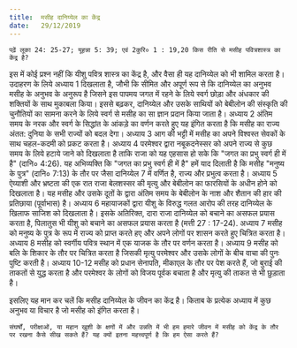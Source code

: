 ```yaml
---
title:  मसीह दानिय्येल का केंद्र
date:   29/12/2019
---
```


`पढ़ें लूका 24: 25-27; यूहन्ना 5: 39; एवं 2कुरि० 1 : 19,20 किस रीति से मसीह पवित्रशास्त्र का केंद्र है?`

इस में कोई प्रश्न नहीं कि यीशु पवित्र शास्त्र का केंद्र है, और वैसा ही यह दानिय्येल को भी शामिल करता है। उदाहरण के लिये अध्याय 1 दिखलाता है, जौभी कि सीमित और अपूर्ण रूप से कि दानिय्येल का अनुभव मसीह के अनुभव के अनुरूप है जिसने इस पापमय जगत में रहने के लिये स्वर्ग छोड़ा और अंधकार की शक्तियों के साथ मुकाबला किया। इससे बढ़कर, दानिय्येल और उसके साथियों को बेबीलोन की संस्कृति की चुनौतियों का सामना करने के लिये स्वर्ग से मसीह का सा ज्ञान प्रदान किया जाता है। अध्याय 2 अंतिम समय के नरक और स्वर्ग के सिद्धांत के आंकड़े का वर्णन करते हुए यह इंगित करता है कि मसीह का राज्य अंतत: दुनिया के सभी राज्यों को बदल देगा। अध्याय 3 आग की भट्टी में मसीह का अपने विश्वस्त सेवकों के साथ चहल-कदमी को प्रकट करता है। अध्याय 4 परमेश्वर द्वारा नबूकदनेस्सर को अपने राज्य से कुछ समय के लिये हटाये जाने को दिखलाता है ताकि राजा को यह एहसास हो सके कि "जगत का प्रभु स्वर्ग ही में है" (दानि० 4:26). यह अभिव्यक्ति कि "जगत का प्रभु स्वर्ग ही में है" हमें याद दिलाती है कि मसीह "मनुष्य के पुत्र" (दानि० 7:13) के तौर पर जैसा दानिय्येल 7 में वर्णित है, राज्य और प्रभुत्व करता है। अध्याय 5 ऐय्याशी और भ्रष्टता की एक रात राजा बेलशस्सर की मृत्यु और बेबीलोन का फारसियों के अधीन होने को दिखलाता है। यह मसीह और उसके दूतों के द्वारा अंतिम समय के बेबीलोन के नाश और शैतान की हार की प्रतिछाया (पूर्वाभास) है। अध्याय 6 महायाजकों द्वारा यीशु के विरुद्ध गलत आरोप की तरह दानिय्येल के खिलाफ साजिश को दिखलाता है। इसके अतिरिक्त, दारा राजा दानिय्येल को बचाने का असफल प्रयास करता है, पिलातुस भी यीशु को बचाने का असफल प्रयास करता है (मत्ती 27 : 17-24). अध्याय 7 मसीह को मनुष्य के पुत्र के रूप में राज्य को प्राप्त करते हए और अपने लोगों पर शासन करते हुए चित्रित करता है। अध्याय 8 मसीह को स्वर्गीय पवित्र स्थान में एक याजक के तौर पर वर्णन करता है। अध्याय 9 मसीह को बलि के शिकार के तौर पर चित्रित करता है जिसकी मृत्यु परमेश्वर और उसके लोगों के बीच वाचा की पुनः पुष्टि करती है। अध्याय 10-12 मसीह को प्रधान सेनापति, मीकाएल के तौर पर पेश करते हैं, जो बुराई की ताकतों से युद्ध करता है और परमेश्वर के लोगों को विजय पूर्वक बचाता है और मृत्यु की ताकत से भी छुड़ाता है।

इसलिए यह मान कर चलें कि मसीह दानिय्येल के जीवन का केंद्र है। किताब के प्रत्येक अध्याय में कुछ अनुभव या विचार है जो मसीह को इंगित करता है।

`संघर्षों, परीक्षाओं, या महान खुशी के क्षणों में और उन्नति में भी हम हमारे जीवन में मसीह को केंद्र के तौर पर रखना कैसे सीख सकते हैं? यह क्यों इतना महत्त्वपूर्ण है कि हम ऐसा करते हैं?`